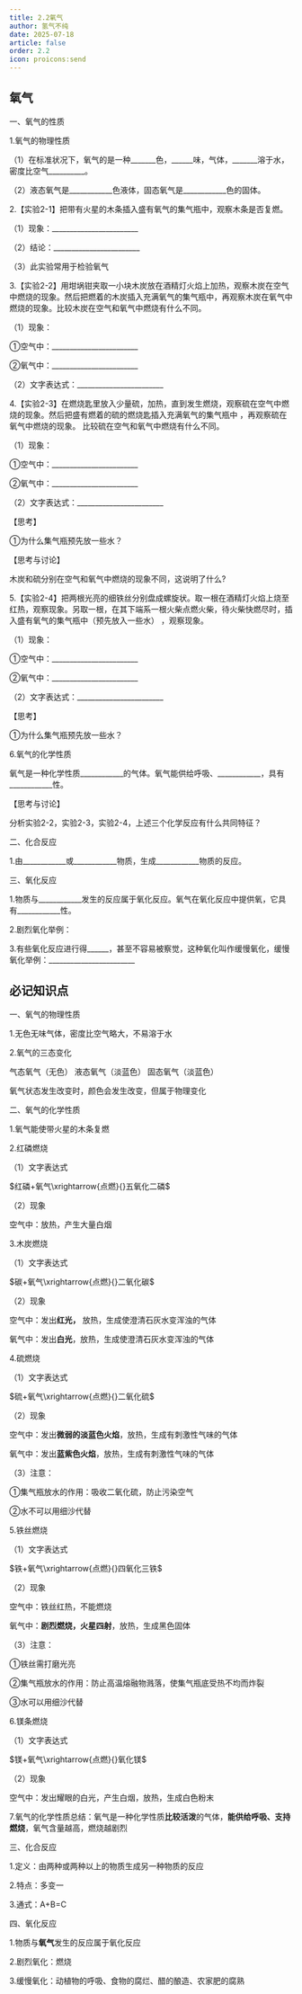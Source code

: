 ```yaml
---
title: 2.2氧气
author: 氢气不纯
date: 2025-07-18
article: false
order: 2.2
icon: proicons:send
---
```


## 氧气

一、氧气的性质

1.氧气的物理性质

（1）在标准状况下，氧气的是一种\_\_\_\_\_\_\_色，\_\_\_\_\_\_味，气体，\_\_\_\_\_\_\_溶于水，密度比空气\_\_\_\_\_\_\_\_\_\_。

（2）液态氧气是\_\_\_\_\_\_\_\_\_\_\_\_色液体，固态氧气是\_\_\_\_\_\_\_\_\_\_\_\_色的固体。

2.【实验2-1】把带有火星的木条插入盛有氧气的集气瓶中，观察木条是否复燃。

（1）现象：\_\_\_\_\_\_\_\_\_\_\_\_\_\_\_\_\_\_\_\_\_\_\_\_

（2）结论：\_\_\_\_\_\_\_\_\_\_\_\_\_\_\_\_\_\_\_\_\_\_\_\_

（3）此实验常用于检验氧气

3.【实验2-2】用坩埚钳夹取一小块木炭放在酒精灯火焰上加热，观察木炭在空气中燃烧的现象。然后把燃着的木炭插入充满氧气的集气瓶中，再观察木炭在氧气中燃烧的现象。比较木炭在空气和氧气中燃烧有什么不同。

（1）现象：

①空气中：\_\_\_\_\_\_\_\_\_\_\_\_\_\_\_\_\_\_\_\_\_\_\_\_

②氧气中：\_\_\_\_\_\_\_\_\_\_\_\_\_\_\_\_\_\_\_\_\_\_\_\_

（2）文字表达式：\_\_\_\_\_\_\_\_\_\_\_\_\_\_\_\_\_\_\_\_\_\_\_\_

4.【实验2-3】在燃烧匙里放入少量硫，加热，直到发生燃烧，观察硫在空气中燃烧的现象。然后把盛有燃着的硫的燃烧匙插入充满氧气的集气瓶中 ，再观察硫在氧气中燃烧的现象。 比较硫在空气和氧气中燃烧有什么不同。

（1）现象：

①空气中：\_\_\_\_\_\_\_\_\_\_\_\_\_\_\_\_\_\_\_\_\_\_\_\_

②氧气中：\_\_\_\_\_\_\_\_\_\_\_\_\_\_\_\_\_\_\_\_\_\_\_\_

（2）文字表达式：\_\_\_\_\_\_\_\_\_\_\_\_\_\_\_\_\_\_\_\_\_\_\_\_

【思考】

①为什么集气瓶预先放一些水？

【思考与讨论】

木炭和硫分别在空气和氧气中燃烧的现象不同，这说明了什么?

5.【实验2-4】把两根光亮的细铁丝分别盘成螺旋状。取一根在酒精灯火焰上烧至红热，观察现象。另取一根，在其下端系一根火柴点燃火柴，待火柴快燃尽时，插入盛有氧气的集气瓶中（预先放入一些水） ，观察现象。

（1）现象：

①空气中：\_\_\_\_\_\_\_\_\_\_\_\_\_\_\_\_\_\_\_\_\_\_\_\_

②氧气中：\_\_\_\_\_\_\_\_\_\_\_\_\_\_\_\_\_\_\_\_\_\_\_\_

（2）文字表达式：\_\_\_\_\_\_\_\_\_\_\_\_\_\_\_\_\_\_\_\_\_\_\_\_

【思考】

①为什么集气瓶预先放一些水？

6.氧气的化学性质

氧气是一种化学性质\_\_\_\_\_\_\_\_\_\_\_\_的气体。氧气能供给呼吸、\_\_\_\_\_\_\_\_\_\_\_\_，具有\_\_\_\_\_\_\_\_\_\_\_\_性。

【思考与讨论】

分析实验2-2，实验2-3，实验2-4，上述三个化学反应有什么共同特征？

二、化合反应

1.由\_\_\_\_\_\_\_\_\_\_\_\_或\_\_\_\_\_\_\_\_\_\_\_\_物质，生成\_\_\_\_\_\_\_\_\_\_\_\_物质的反应。

三、氧化反应

1.物质与\_\_\_\_\_\_\_\_\_\_\_\_发生的反应属于氧化反应。氧气在氧化反应中提供氧，它具有\_\_\_\_\_\_\_\_\_\_\_\_性。

2.剧烈氧化举例：

3.有些氧化反应进行得\_\_\_\_\_\_，甚至不容易被察觉，这种氧化叫作缓慢氧化，缓慢氧化举例：\_\_\_\_\_\_\_\_\_\_\_\_\_\_\_\_\_\_\_\_\_\_\_\_

## 必记知识点

一、氧气的物理性质

1.无色无味气体，密度比空气略大，不易溶于水

2.氧气的三态变化

气态氧气（无色） 液态氧气（淡蓝色） 固态氧气（淡蓝色）

氧气状态发生改变时，颜色会发生改变，但属于物理变化

二、氧气的化学性质

1.氧气能使带火星的木条复燃

2.红磷燃烧

（1）文字表达式

$红磷+氧气\xrightarrow{点燃}{}五氧化二磷$

（2）现象

空气中：放热，产生大量白烟

3.木炭燃烧

（1）文字表达式

$碳+氧气\xrightarrow{点燃}{}二氧化碳$

（2）现象

空气中：发出**红光，** 放热，生成使澄清石灰水变浑浊的气体

氧气中：发出**白光**，放热，生成使澄清石灰水变浑浊的气体

4.硫燃烧

（1）文字表达式

$硫+氧气\xrightarrow{点燃}{}二氧化硫$

（2）现象

空气中：发出**微弱的淡蓝色火焰**，放热，生成有刺激性气味的气体

氧气中：发出**蓝紫色火焰**，放热，生成有刺激性气味的气体

（3）注意：

①集气瓶放水的作用：吸收二氧化硫，防止污染空气

②水不可以用细沙代替

5.铁丝燃烧

（1）文字表达式

$铁+氧气\xrightarrow{点燃}{}四氧化三铁$

（2）现象

空气中：铁丝红热，不能燃烧

氧气中：**剧烈燃烧，火星四射**，放热，生成黑色固体

（3）注意：

①铁丝需打磨光亮

②集气瓶放水的作用：防止高温熔融物溅落，使集气瓶底受热不均而炸裂

③水可以用细沙代替

6.镁条燃烧

（1）文字表达式

$镁+氧气\xrightarrow{点燃}{}氧化镁$

（2）现象

空气中：发出耀眼的白光，产生白烟，放热，生成白色粉末

7.氧气的化学性质总结：氧气是一种化学性质**比较活泼**的气体，**能供给呼吸、支持燃烧**，氧气含量越高，燃烧越剧烈

三、化合反应

1.定义：由两种或两种以上的物质生成另一种物质的反应

2.特点：多变一

3.通式：A+B=C

四、氧化反应

1.物质与**氧气**发生的反应属于氧化反应

2.剧烈氧化：燃烧

3.缓慢氧化：动植物的呼吸、食物的腐烂、醋的酿造、农家肥的腐熟

